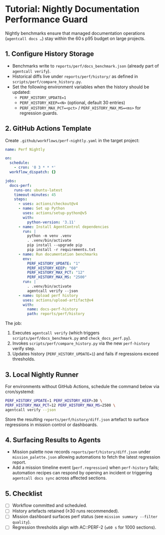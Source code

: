 # Tutorial: Nightly Documentation Performance Guard

Nightly benchmarks ensure that managed documentation operations (`agentcall docs …`) stay within the 60 s p95 budget on large projects.

## 1. Configure History Storage
- Benchmarks write to `reports/perf/docs_benchmark.json` (already part of `agentcall verify`).
- Historical diffs live under `reports/perf/history/` as defined in `scripts/perf/compare_history.py`.
- Set the following environment variables when the history should be updated:
  - `PERF_HISTORY_UPDATE=1`
  - `PERF_HISTORY_KEEP=<N>` (optional, default 30 entries)
  - `PERF_HISTORY_MAX_PCT=<pct>` / `PERF_HISTORY_MAX_MS=<ms>` for regression guards.

## 2. GitHub Actions Template
Create `.github/workflows/perf-nightly.yaml` in the target project:

```yaml
name: Perf Nightly

on:
  schedule:
    - cron: '0 3 * * *'
  workflow_dispatch: {}

jobs:
  docs-perf:
    runs-on: ubuntu-latest
    timeout-minutes: 45
    steps:
      - uses: actions/checkout@v4
      - name: Set up Python
        uses: actions/setup-python@v5
        with:
          python-version: '3.11'
      - name: Install AgentControl dependencies
        run: |
          python -m venv .venv
          . .venv/bin/activate
          pip install --upgrade pip
          pip install -r requirements.txt
      - name: Run documentation benchmarks
        env:
          PERF_HISTORY_UPDATE: "1"
          PERF_HISTORY_KEEP: "60"
          PERF_HISTORY_MAX_PCT: "12"
          PERF_HISTORY_MAX_MS: "2500"
        run: |
          . .venv/bin/activate
          agentcall verify --json
      - name: Upload perf history
        uses: actions/upload-artifact@v4
        with:
          name: docs-perf-history
          path: reports/perf/history
```

The job:
1. Executes `agentcall verify` (which triggers `scripts/perf/docs_benchmark.py` and `check_docs_perf.py`).
2. Invokes `scripts/perf/compare_history.py` via the new `perf-history` verify step.
3. Updates history (`PERF_HISTORY_UPDATE=1`) and fails if regressions exceed thresholds.

## 3. Local Nightly Runner
For environments without GitHub Actions, schedule the command below via cron/systemd:

```bash
PERF_HISTORY_UPDATE=1 PERF_HISTORY_KEEP=30 \
PERF_HISTORY_MAX_PCT=12 PERF_HISTORY_MAX_MS=2500 \
agentcall verify --json
```

Store the resulting `reports/perf/history/diff.json` artefact to surface regressions in mission control or dashboards.

## 4. Surfacing Results to Agents
- Mission palette now records `reports/perf/history/diff.json` under `mission_palette.json` allowing automations to fetch the latest regression report.
- Add a mission timeline event (`perf.regression`) when `perf-history` fails; automation recipes can respond by opening an incident or triggering `agentcall docs sync` across affected sections.

## 5. Checklist
- [ ] Workflow committed and scheduled.
- [ ] History artefacts retained (≥30 runs recommended).
- [ ] Mission dashboard surfaces perf status (see `mission summary --filter quality`).
- [ ] Regression thresholds align with AC::PERF-2 (`≤60 s` for 1000 sections).
